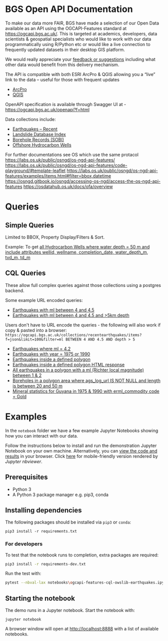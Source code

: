 # BGS Open API Documentation

To make our data more FAIR, BGS have made a selection of our Open Data available as an API using the OGCAPI-Features standard at https://ogcapi.bgs.ac.uk/. This is targeted at academics, developers, data scientists & geospatial specialists who would like to work with our data programmatically using R/Python etc or would like a live connection to frequently updated datasets in their desktop GIS platform.

We would really appreciate your [feedback or suggestions](https://github.com/BritishGeologicalSurvey/BGS-OGCAPI-Documentation/issues) including what other data would benefit from this delivery mechanism.

The API is compatible with both ESRI ArcPro & QGIS allowing you a “live” link to the data – useful for those with frequent updates

- [ArcPro](https://pro.arcgis.com/en/pro-app/2.8/help/data/services/add-ogc-api-services.htm)
- [QGIS](https://docs.qgis.org/3.22/en/docs/training_manual/online_resources/wfs.html)

OpenAPI specification is available through Swagger UI at - https://ogcapi.bgs.ac.uk/openapi?f=html

Data collections include:

- [Earthquakes – Recent](https://ogcapi.bgs.ac.uk/collections/recentearthquakes)
- [Landslide Database Index](https://ogcapi.bgs.ac.uk/collections/landslideindex)
- [Borehole Records (SOBI)](https://ogcapi.bgs.ac.uk/collections/onshoreboreholeindex)
- [Offshore Hydrocarbon Wells](https://ogcapi.bgs.ac.uk/collections/offshore-hydrocarbon-wells)

For further documentations see OS which use the same protacol
https://labs.os.uk/public/osngd/os-ngd-api-features/
https://labs.os.uk/public/osngd/os-ngd-api-features/code-playground/#template-leaflet
https://labs.os.uk/public/osngd/os-ngd-api-features/examples/items.html#filter=bbox,datetime
https://osngd.gitbook.io/osngd/accessing-os-ngd/access-the-os-ngd-api-features
https://osdatahub.os.uk/docs/ofa/overview

# Queries

## Simple Queries

Limited to BBOX, Property Display/Filters & Sort.

Example: To get [all Hydrocarbon Wells where water depth = 50 m and include attributes wellid, wellname, completion_date, water_depth_m, tvd_m, td_m](https://ogcapi.bgs.ac.uk/collections/offshore-hydrocarbon-wells/items?f=json&lang=en-US&limit=10&properties=wellid,wellname,completion_date,water_depth_m,tvd_m,td_m&water_depth_m=50)

## CQL Queries

These allow full complex queries against those collections using a postgres backend.

Some example URL encoded queries:

- [Earthquakes with ml between 4 and 4.5](https://ogcapi.bgs.ac.uk/collections/recentearthquakes/items?f=json&limit=100&filter=ml%20BETWEEN%204%20AND%204.5)
- [Earthquakes with ml between 4 and 4.5 and &gt;5km depth](https://ogcapi.bgs.ac.uk/collections/recentearthquakes/items?f=json&limit=100&filter=ml%20BETWEEN%204%20AND%204.5%20AND%20depth%20%3E%205)

Users don't have to URL encode the queries - the following will also work if copy & pasted into a browser:
`https://ogcapi.bgs.ac.uk/collections/recentearthquakes/items?f=json&limit=100&filter=ml BETWEEN 4 AND 4.5 AND depth > 5`

- [Earthquakes where ml = 4.2](https://ogcapi.bgs.ac.uk/collections/recentearthquakes/items?f=json&limit=100&filter=ml=%274.2%27)
- [Earthquakes with year = 1975 or 1990](https://ogcapi.bgs.ac.uk/collections/recentearthquakes/items?f=json&limit=100&filter=year%20IN%20(%271975%27,%271990%27))
- [Earthquakes inside a defined polygon](https://ogcapi.bgs.ac.uk/collections/recentearthquakes/items?f=json&limit=100&filter=INTERSECTS(shape_wmerc,POLYGON((-4.724%2050.238,-5.021%2050.351,-5.394%2050.393,-5.735%2050.238,-5.812%2050.041,-5.416%2049.921,-4.988%2049.886,-4.724%2050.238))))
- [Earthquakes inside a defined polygon HTML response](https://ogcapi.bgs.ac.uk/collections/recentearthquakes/items?filter=INTERSECTS(shape_wmerc,POLYGON((-4.724%2050.238,-5.021%2050.351,-5.394%2050.393,-5.735%2050.238,-5.812%2050.041,-5.416%2049.921,-4.988%2049.886,-4.724%2050.238)))&limit=100)
- [All earthquakes in a polygon with a ml (Richter local magnitude) between 1 &amp; 2](https://ogcapi.bgs.ac.uk/collections/recentearthquakes/items?limit=100&filter=INTERSECTS(shape_wmerc,POLYGON((-4.724%2050.238,-5.021%2050.351,-5.394%2050.393,-5.735%2050.238,-5.812%2050.041,-5.416%2049.921,-4.988%2049.886,-4.724%2050.238)))%20AND%20ml%20BETWEEN%201%20AND%202)
- [Boreholes in a polygon area where ags_log_url IS NOT NULL and length is between 20 and 50 m](https://ogcapi.bgs.ac.uk/collections/onshoreboreholeindex/items?f=json&filter=INTERSECTS%28shape,POLYGON%28%28-4.724%2050.238,-5.021%2050.351,-5.394%2050.393,-5.735%2050.238,-5.812%2050.041,-5.416%2049.921,-4.988%2049.886,-4.724%2050.238%29%29%29%20AND%20ags_log_url%20IS%20NOT%20NULL%20AND%20length%20BETWEEN%2010%20AND%2050&limit=10000)
- [Mineral statistics for Guyana in 1975 &amp; 1990 with erml_commodity code = Gold](https://ogcapi.bgs.ac.uk/collections/world-mineral-statistics/items?filter=erml_commodity%20LIKE%20%27Gold%27%20AND%20yearbook%20IN%20(%271975%27,%271990%27)%20AND%20iso3%20=%20GUY&f=json&limit=100)

# Examples

In the `notebook` folder we have a few example Jupyter Notebooks showing how you can interact with our data.

Follow the instructions below to install and run the demonstration Jupyter Notebook on your own
machine.  Alternatively, you can [view the code and results](notebooks\ogcapi-features-cql-owslib-earthquakes.ipynb) in your browser.  Click [here](https://nbviewer.org/github/BritishGeologicalSurvey/BGS-OGCAPI-Documentation/blob/main/notebooks/ogcapi-features-cql-owslib-earthquakes.ipynb) for mobile-friendly version rendered by _Jupyter nbviewer_.

## Prerequisites

+ Python 3
+ A Python 3 package manager e.g. pip3, conda

## Installing dependencies

The following packages should be installed via `pip3` or `conda`:

```
pip3 install -r requirements.txt
```

### For developers

To test that the notebook runs to completion, extra packages are required:

```bash
pip3 install -r requirements-dev.txt
```

Run the test with:

```bash
pytest --nbval-lax notebooks\ogcapi-features-cql-owslib-earthquakes.ipynb
```

## Starting the notebook

The demo runs in a Jupyter notebook.  Start the notebook with:

```
jupyter notebook
```

A browser window will open at [http://localhost:8888](http://localhost:8888)
with a list of available notebooks.
